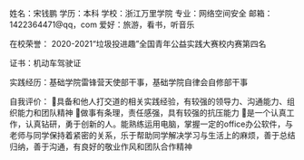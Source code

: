 姓名：宋钱鹏
学历：本科
学校：浙江万里学院
专业：网络空间安全
邮箱：1422364471@qq，com
爱好：旅游，看书，听音乐

在校荣誉：
2020-2021“垃圾投进趣”全国青年公益实践大赛校内赛第四名

证书：机动车驾驶证

实践经历：基础学院雷锋营天使部干事，基础学院自律会自修部干事

自我评价：
具备和他人打交道的相关实践经验，有较强的领导力、沟通能力、组织能力和团队精神
做事有条理，责任感强，具有较强的抗压能力
是一个认真工作，认真钻研，勇于创新的人。能熟练运用电脑，掌握一定的office办公软件，与老师与同学保持着紧密的关系，乐于帮助同学解决学习与生活上的麻烦，善于总结归纳，善于沟通，有良好的敬业作风和团队合作精神

